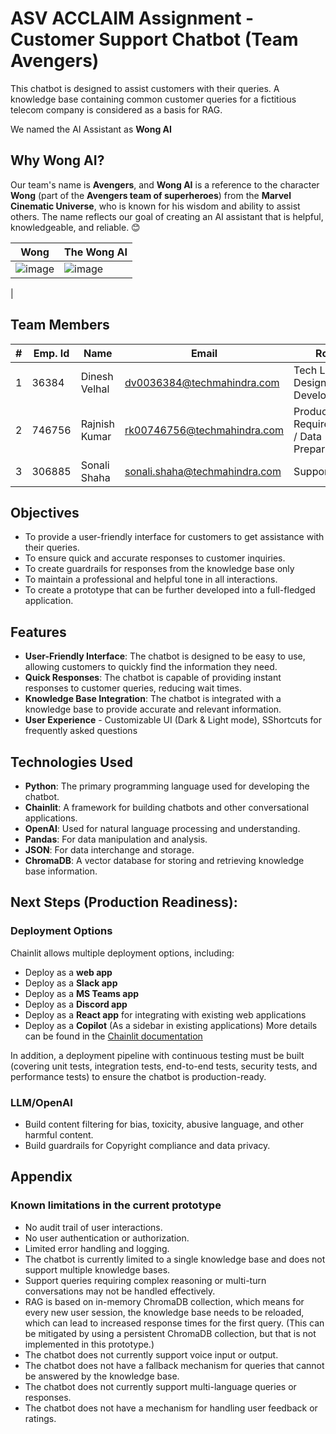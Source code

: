 # ASV ACCLAIM Assignment - Customer Support Chatbot (Team Avengers)

This chatbot is designed to assist customers with their queries. A knowledge base containing common customer queries for a fictitious telecom company is considered as a basis for RAG.

We named the AI Assistant as **Wong AI**
## Why Wong AI?
Our team's name is **Avengers**, and **Wong AI** is a reference to the character **Wong** (part of the **Avengers team of superheroes**) from the **Marvel Cinematic Universe**, 
who is known for his wisdom and ability to assist others. The name reflects our goal of creating an AI assistant 
that is helpful, knowledgeable, and reliable. 😊

| Wong | The Wong AI |
|------|-------------|
| ![image](https://github.com/user-attachments/assets/192df52c-7e8f-45db-8980-3e2222d0df2a) | ![image](https://github.com/user-attachments/assets/d1dd8a29-bdda-449b-9615-6adc31623413)
 |



## Team Members

| # | Emp. Id | Name          | Email                          | Role                                      |
|---|---------|---------------|--------------------------------|-------------------------------------------|
| 1 | 36384   | Dinesh Velhal | dv0036384@techmahindra.com     | Tech Lead, Design, Development            |
| 2 | 746756  | Rajnish Kumar | rk00746756@techmahindra.com    | Product / Requirements / Data Preparation |
| 3 | 306885  | Sonali Shaha  | sonali.shaha@techmahindra.com  | Support                                   |


## Objectives
- To provide a user-friendly interface for customers to get assistance with their queries.
- To ensure quick and accurate responses to customer inquiries.
- To create guardrails for responses from the knowledge base only
- To maintain a professional and helpful tone in all interactions.
- To create a prototype that can be further developed into a full-fledged application.

## Features
- **User-Friendly Interface**: The chatbot is designed to be easy to use, allowing customers to quickly find the information they need.
- **Quick Responses**: The chatbot is capable of providing instant responses to customer queries, reducing wait times.
- **Knowledge Base Integration**: The chatbot is integrated with a knowledge base to provide accurate and relevant information.
- **User Experience** - Customizable UI (Dark & Light mode), SShortcuts for frequently asked questions

## Technologies Used
- **Python**: The primary programming language used for developing the chatbot.
- **Chainlit**: A framework for building chatbots and other conversational applications.
- **OpenAI**: Used for natural language processing and understanding.
- **Pandas**: For data manipulation and analysis.
- **JSON**: For data interchange and storage.
- **ChromaDB**: A vector database for storing and retrieving knowledge base information.

## Next Steps (Production Readiness):
### Deployment Options
Chainlit allows multiple deployment options, including:
- Deploy as a **web app**
- Deploy as a **Slack app**
- Deploy as a **MS Teams app**
- Deploy as a **Discord app**
- Deploy as a **React app** for integrating with existing web applications
- Deploy as a **Copilot** (As a sidebar in existing applications)
More details can be found in the [Chainlit documentation](https://docs.chainlit.io/deploy/overview)

In addition, a deployment pipeline with continuous testing must be built (covering unit tests, integration tests, end-to-end tests, security tests, and performance tests) to ensure the chatbot is production-ready.

### LLM/OpenAI
- Build content filtering for bias, toxicity, abusive language, and other harmful content.
- Build guardrails for Copyright compliance and data privacy.


## Appendix
### Known limitations in the current prototype
- No audit trail of user interactions.
- No user authentication or authorization.
- Limited error handling and logging.
- The chatbot is currently limited to a single knowledge base and does not support multiple knowledge bases.
- Support queries requiring complex reasoning or multi-turn conversations may not be handled effectively.
- RAG is based on in-memory ChromaDB collection, which means for every new user session, the knowledge base needs to be reloaded, 
which can lead to increased response times for the first query. (This can be mitigated by using a persistent ChromaDB collection, but that is not implemented in this prototype.)
- The chatbot does not currently support voice input or output.
- The chatbot does not have a fallback mechanism for queries that cannot be answered by the knowledge base.
- The chatbot does not currently support multi-language queries or responses.
- The chatbot does not have a mechanism for handling user feedback or ratings.
